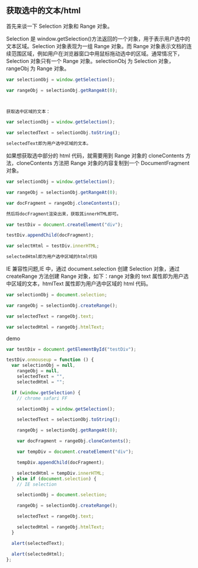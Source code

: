 ## 获取选中的文本/html

首先来谈一下 Selection 对象和 Range 对象。

Selection 是 window.getSelection()方法返回的一个对象，用于表示用户选中的文本区域。Selection 对象表现为一组 Range 对象。而 Range 对象表示文档的连续范围区域，例如用户在浏览器窗口中用鼠标拖动选中的区域。通常情况下，Selection 对象只有一个 Range 对象。selectionObj 为 Selection 对象，rangeObj 为 Range 对象。

```js
var selectionObj = window.getSelection();　

var rangeObj = selectionObj.getRangeAt(0);



获取选中区域的文本：

var selectionObj = window.getSelection();

var selectedText = selectionObj.toString();

selectedText即为用户选中区域的文本。

```

如果想获取选中部分的 html 代码，就需要用到 Range 对象的 cloneContents 方法，cloneContents 方法把 Range 对象的内容复制到一个 DocumentFragment 对象。

```js
var selectionObj = window.getSelection();

var rangeObj = selectionObj.getRangeAt(0);

var docFragment = rangeObj.cloneContents();

然后将docFragment渲染出来，获取其innerHTML即可。

var testDiv = document.createElement("div");

testDiv.appendChild(docFragment);

var selectHtml = testDiv.innerHTML;

selectedHtml即为用户选中区域的html代码　

```

IE 兼容性问题,IE 中，通过 document.selection 创建 Selection 对象，通过 createRange 方法创建 Range 对象，如下：range 对象的 text 属性即为用户选中区域的文本，htmlText 属性即为用户选中区域的 html 代码。

```js
var selectionObj = document.selection;

var rangeObj = selectionObj.createRange();

var selectedText = rangeObj.text;

var selectedHtml = rangeObj.htmlText;
```

demo

```js
var testDiv = document.getElementById("testDiv");

testDiv.onmouseup = function () {
  var selectionObj = null,
    rangeObj = null,
    selectedText = "",
    selectedHtml = "";

  if (window.getSelection) {
    // chrome safari FF

    selectionObj = window.getSelection();

    selectedText = selectionObj.toString();

    rangeObj = selectionObj.getRangeAt(0);

    var docFragment = rangeObj.cloneContents();

    var tempDiv = document.createElement("div");

    tempDiv.appendChild(docFragment);

    selectedHtml = tempDiv.innerHTML;
  } else if (document.selection) {
    // IE selection

    selectionObj = document.selection;

    rangeObj = selectionObj.createRange();

    selectedText = rangeObj.text;

    selectedHtml = rangeObj.htmlText;
  }

  alert(selectedText);

  alert(selectedHtml);
};
```
